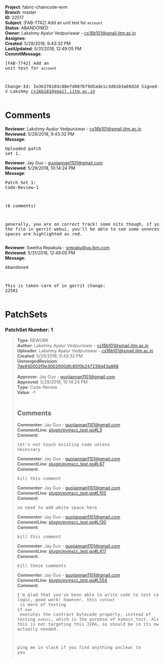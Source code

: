 <strong>Project</strong>: fabric-chaincode-evm<br><strong>Branch</strong>: master<br><strong>ID</strong>: 22517<br><strong>Subject</strong>: [FAB-7742] Add an unit test for `account`<br><strong>Status</strong>: ABANDONED<br><strong>Owner</strong>: Lakshmy Ayalur Vedpuriswar - cs16b101@smail.iitm.ac.in<br><strong>Assignee</strong>:<br><strong>Created</strong>: 5/29/2018, 9:43:32 PM<br><strong>LastUpdated</strong>: 5/31/2018, 12:49:05 PM<br><strong>CommitMessage</strong>:<br><pre>[FAB-7742] Add an unit test for `account`

Change-Id: Ie36378103c88efd0876f9d5ade1c3d0103a69d2d
Signed-off-by: A V Lakshmy <cs16b101@smail.iitm.ac.in>
</pre><h1>Comments</h1><strong>Reviewer</strong>: Lakshmy Ayalur Vedpuriswar - cs16b101@smail.iitm.ac.in<br><strong>Reviewed</strong>: 5/29/2018, 9:43:32 PM<br><strong>Message</strong>: <pre>Uploaded patch set 1.</pre><strong>Reviewer</strong>: Jay Guo - guojiannan1101@gmail.com<br><strong>Reviewed</strong>: 5/29/2018, 10:14:24 PM<br><strong>Message</strong>: <pre>Patch Set 1: Code-Review-1

(6 comments)

generally, you are on correct track!
some nits though, if you open the file in gerrit webui, you'll be able to see some unnecessary white spaces are highlighted as red.</pre><strong>Reviewer</strong>: Swetha Repakula - srepaku@us.ibm.com<br><strong>Reviewed</strong>: 5/31/2018, 12:49:05 PM<br><strong>Message</strong>: <pre>Abandoned

This is taken care of in gerrit change: 22581</pre><h1>PatchSets</h1><h3>PatchSet Number: 1</h3><blockquote><strong>Type</strong>: REWORK<br><strong>Author</strong>: Lakshmy Ayalur Vedpuriswar - cs16b101@smail.iitm.ac.in<br><strong>Uploader</strong>: Lakshmy Ayalur Vedpuriswar - cs16b101@smail.iitm.ac.in<br><strong>Created</strong>: 5/29/2018, 9:43:32 PM<br><strong>UnmergedRevision</strong>: [7de930002f9e3002000dfc85f0b247239d43a668](https://github.com/hyperledger-gerrit-archive/fabric-chaincode-evm/commit/7de930002f9e3002000dfc85f0b247239d43a668)<br><br><strong>Approver</strong>: Jay Guo - guojiannan1101@gmail.com<br><strong>Approved</strong>: 5/29/2018, 10:14:24 PM<br><strong>Type</strong>: Code-Review<br><strong>Value</strong>: -1<br><br><h2>Comments</h2><strong>Commenter</strong>: Jay Guo - guojiannan1101@gmail.com<br><strong>CommentLine</strong>: [plugin/evmscc_test.go#L3](https://github.com/hyperledger-gerrit-archive/fabric-chaincode-evm/blob/7de930002f9e3002000dfc85f0b247239d43a668/plugin/evmscc_test.go#L3)<br><strong>Comment</strong>: <pre>let's not touch existing code unless necessary</pre><strong>Commenter</strong>: Jay Guo - guojiannan1101@gmail.com<br><strong>CommentLine</strong>: [plugin/evmscc_test.go#L67](https://github.com/hyperledger-gerrit-archive/fabric-chaincode-evm/blob/7de930002f9e3002000dfc85f0b247239d43a668/plugin/evmscc_test.go#L67)<br><strong>Comment</strong>: <pre>kill this comment</pre><strong>Commenter</strong>: Jay Guo - guojiannan1101@gmail.com<br><strong>CommentLine</strong>: [plugin/evmscc_test.go#L105](https://github.com/hyperledger-gerrit-archive/fabric-chaincode-evm/blob/7de930002f9e3002000dfc85f0b247239d43a668/plugin/evmscc_test.go#L105)<br><strong>Comment</strong>: <pre>no need to add white space here</pre><strong>Commenter</strong>: Jay Guo - guojiannan1101@gmail.com<br><strong>CommentLine</strong>: [plugin/evmscc_test.go#L130](https://github.com/hyperledger-gerrit-archive/fabric-chaincode-evm/blob/7de930002f9e3002000dfc85f0b247239d43a668/plugin/evmscc_test.go#L130)<br><strong>Comment</strong>: <pre>kill this comment</pre><strong>Commenter</strong>: Jay Guo - guojiannan1101@gmail.com<br><strong>CommentLine</strong>: [plugin/evmscc_test.go#L417](https://github.com/hyperledger-gerrit-archive/fabric-chaincode-evm/blob/7de930002f9e3002000dfc85f0b247239d43a668/plugin/evmscc_test.go#L417)<br><strong>Comment</strong>: <pre>kill these comments</pre><strong>Commenter</strong>: Jay Guo - guojiannan1101@gmail.com<br><strong>CommentLine</strong>: [plugin/evmscc_test.go#L554](https://github.com/hyperledger-gerrit-archive/fabric-chaincode-evm/blob/7de930002f9e3002000dfc85f0b247239d43a668/plugin/evmscc_test.go#L554)<br><strong>Comment</strong>: <pre>I'm glad that you've been able to write code to test contract logic, good work!
however, this `context` is more of testing if `evm` executes the contract bytecode properly, instead of testing `evmscc`, which is the purpose of evmscc_test.
Also, this is not targeting this JIRA, so should be in its own patch, if actually needed.

ping me in slack if you find anything unclear to you</pre></blockquote>